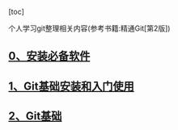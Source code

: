 [toc]

个人学习git整理相关内容(参考书籍:精通Git[第2版])<br/>

## [0、安装必备软件](安装必备软件.md)

## [1、Git基础安装和入门使用](git基础安装和入门使用.md)

## [2、Git基础](git基础.md)





